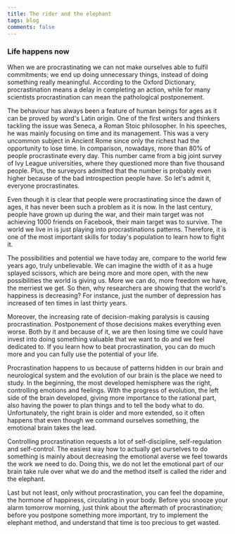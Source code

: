 ```yaml
---
title: The rider and the elephant
tags: blog
comments: false
---
```


### Life happens now



When we are procrastinating we can not make ourselves able to fulfil commitments; we end up doing unnecessary things, instead of doing something really meaningful. According to the Oxford Dictionary, procrastination means a delay in completing an action, while for many scientists procrastination can mean the pathological postponement.

The behaviour has always been a feature of human beings for ages as it can be proved by word's Latin origin. One of the first writers and thinkers tackling the issue was Seneca, a Roman Stoic philosopher. In his speeches, he was mainly focusing on time and its management. This was a very uncommon subject in Ancient Rome since only the richest had the opportunity to lose time. In comparison, nowadays, more than 80% of people procrastinate every day. This number came from a big joint survey of Ivy League universities, where they questioned more than five thousand people. Plus, the surveyors admitted that the number is probably even higher because of the bad introspection people have. So let's admit it, everyone procrastinates.

Even though it is clear that people were procrastinating since the dawn of ages, it has never been such a problem as it is now. In the last century, people have grown up during the war, and  their main target was not achieving 1000 friends on Facebook, their main target was to survive. The world we live in is just playing into procrastinations patterns. Therefore, it is one of the most important skills for today's population to learn how to fight it.

The possibilities and potential we have today are, compare to the world few years ago, truly unbelievable. We can imagine the width of it as a huge splayed scissors, which are being more and more open, with the new possibilities the world is giving us. More we can do, more freedom we have, the merriest we get. So then, why researchers are showing that the world's happiness is decreasing? For instance, just the number of depression has increased of ten times in last thirty years.

Moreover, the increasing rate of decision-making paralysis is causing procrastination. Postponement of those decisions makes everything even worse. Both by it and because of it, we are then losing time we could have invest into doing something valuable that we want to do and we feel dedicated to. If you learn how to beat procrastination, you can do much more and you can fully use the potential of your life.

Procrastination happens to us because of patterns hidden in our brain and neurological system and the evolution of our brain is the place we need to study. In the beginning, the most developed hemisphere was the right, controlling emotions and feelings. With the progress of evolution, the left side of the brain developed, giving more importance to the rational part, also having the power to plan things and to tell the body what to do. Unfortunately, the right brain is older and more extended, so it often happens that even though we command ourselves something, the emotional brain takes the lead.

Controlling procrastination requests a lot of self-discipline, self-regulation and self-control. The easiest way how to actually get ourselves to do something is mainly about decreasing the emotional averse we feel towards the work we need to do. Doing this, we do not let the emotional part of our brain take rule over what we do and the method itself is called the rider and the elephant.

Last but not least, only without procrastination, you can feel the dopamine, the hormone of happiness, circulating in your body. Before you snooze your alarm tomorrow morning, just think about the aftermath of procrastination; before you postpone something more important, try to implement the elephant method, and understand that time is too precious to get wasted.
